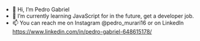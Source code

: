 - 👋 Hi, I’m Pedro Gabriel
- 👀 I’m currently learning JavaScript for in the future, get a developer job. 
- 📫 You can reach me on Instagram @pedro_murari16 or on LinkedIn https://www.linkedin.com/in/pedro-gabriel-648615178/
